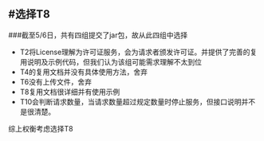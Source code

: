 #选择T8
---
###截至5/6日，共有四组提交了jar包，故从此四组中选择
+ T2将License理解为许可证服务，会为请求者颁发许可证。并提供了完善的复用说明及示例代码，但我们认为该组可能需求理解不太到位
+ T4的复用文档并没有具体使用方法，舍弃
+ T6没有上传文件，舍弃
+ T8复用文档很详细并有使用示例
+ T10会判断请求数量，当请求数量超过规定数量时停止服务，但接口说明并不是很清楚。

综上权衡考虑选择T8

